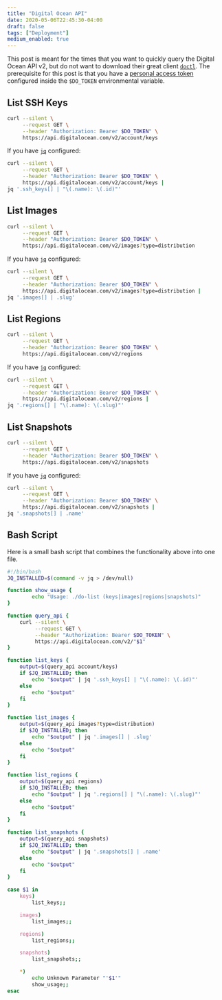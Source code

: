 ```yaml
---
title: "Digital Ocean API"
date: 2020-05-06T22:45:30-04:00
draft: false
tags: ["Deployment"]
medium_enabled: true
---
```


This post is meant for the times that you want to quickly query the Digital Ocean API v2, but do not want to download their great client [`doctl`](https://github.com/digitalocean/doctl). The prerequisite for this post is that you have a [personal access token](https://www.digitalocean.com/docs/apis-clis/api/create-personal-access-token/) configured inside the `$DO_TOKEN` environmental variable.

## List SSH Keys

```bash
curl --silent \
     --request GET \
     --header "Authorization: Bearer $DO_TOKEN" \
     https://api.digitalocean.com/v2/account/keys
```

If you have [`jq`](https://stedolan.github.io/jq/) configured:

```bash
curl --silent \
     --request GET \
     --header "Authorization: Bearer $DO_TOKEN" \
     https://api.digitalocean.com/v2/account/keys |
jq '.ssh_keys[] | "\(.name): \(.id)"'
```

## List Images

```bash
curl --silent \
     --request GET \
     --header "Authorization: Bearer $DO_TOKEN" \
     https://api.digitalocean.com/v2/images?type=distribution
```

If you have [`jq`](https://stedolan.github.io/jq/) configured:

```bash
curl --silent \
     --request GET \
     --header "Authorization: Bearer $DO_TOKEN" \
     https://api.digitalocean.com/v2/images?type=distribution |
jq '.images[] | .slug'
```

## List Regions
```bash
curl --silent \
     --request GET \
     --header "Authorization: Bearer $DO_TOKEN" \
     https://api.digitalocean.com/v2/regions
```

If you have [`jq`](https://stedolan.github.io/jq/) configured:

```bash
curl --silent \
     --request GET \
     --header "Authorization: Bearer $DO_TOKEN" \
     https://api.digitalocean.com/v2/regions |
jq '.regions[] | "\(.name): \(.slug)"'
```


## List Snapshots
```bash
curl --silent \
     --request GET \
     --header "Authorization: Bearer $DO_TOKEN" \
     https://api.digitalocean.com/v2/snapshots
```

If you have [`jq`](https://stedolan.github.io/jq/) configured:

```bash
curl --silent \
     --request GET \
     --header "Authorization: Bearer $DO_TOKEN" \
     https://api.digitalocean.com/v2/snapshots |
jq '.snapshots[] | .name'
```


## Bash Script

Here is a small bash script that combines the functionality above into one file.

``` bash
#!/bin/bash
JQ_INSTALLED=$(command -v jq > /dev/null)

function show_usage {
        echo "Usage: ./do-list (keys|images|regions|snapshots)"
}

function query_api {
    curl --silent \
         --request GET \
         --header "Authorization: Bearer $DO_TOKEN" \
         https://api.digitalocean.com/v2/"$1"
}

function list_keys {
    output=$(query_api account/keys)
    if $JQ_INSTALLED; then
        echo "$output" | jq '.ssh_keys[] | "\(.name): \(.id)"'
    else
        echo "$output"
    fi
}

function list_images {
    output=$(query_api images?type=distribution)
    if $JQ_INSTALLED; then
        echo "$output" | jq '.images[] | .slug'
    else
        echo "$output"
    fi
}

function list_regions {
    output=$(query_api regions)
    if $JQ_INSTALLED; then
        echo "$output" | jq '.regions[] | "\(.name): \(.slug)"'            
    else
        echo "$output"
    fi
}

function list_snapshots {
    output=$(query_api snapshots)
    if $JQ_INSTALLED; then
        echo "$output" | jq '.snapshots[] | .name' 
    else
        echo "$output"  
    fi
}

case $1 in
    keys)
        list_keys;;

    images)
        list_images;;

    regions)
        list_regions;;

    snapshots)
        list_snapshots;;

    *)
        echo Unknown Parameter "'$1'"
        show_usage;;
esac
```

